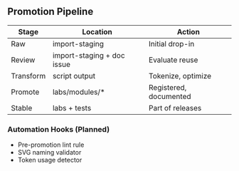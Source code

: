 ## Promotion Pipeline

| Stage | Location | Action |
|-------|----------|--------|
| Raw | import-staging | Initial drop-in |
| Review | import-staging + doc issue | Evaluate reuse |
| Transform | script output | Tokenize, optimize |
| Promote | labs/modules/* | Registered, documented |
| Stable | labs + tests | Part of releases |

### Automation Hooks (Planned)
- Pre-promotion lint rule
- SVG naming validator
- Token usage detector
